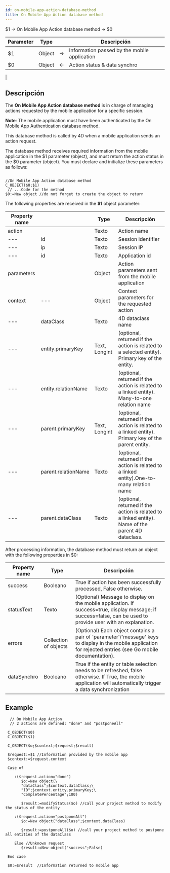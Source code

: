 ```yaml
---
id: on-mobile-app-action-database-method
title: On Mobile App Action database method
---
```


<!-- REF #4D.OnMobileAppAction.Syntax --> $1 -> On Mobile App Action database method -> $0<!-- END REF -->

<!-- REF #4D.OnMobileAppAction.Params -->
| Parameter | Type   |    | Descripción                                             |
| --------- | ------ | -- | ------------------------------------------------------- |
| $1        | Object | -> | Information passed by the mobile application            |
| $0        | Object | <- | Action status & data synchro|<!-- END REF -->


|


## Descripción

The **On Mobile App Action database method** is in charge of managing actions requested by the mobile application for a specific session.

**Note**: The mobile application must have been authenticated by the On Mobile App Authentication database method.

This database method is called by 4D when a mobile application sends an action request.

The database method receives required information from the mobile application in the $1 parameter (object), and must return the action status in the $0 parameter (object). You must declare and initialize these parameters as follows:

 ```4d

 //On Mobile App Action database method
 C_OBJECT($0;$1)
  // ...Code for the method
 $0:=New object //do not forget to create the object to return
 ```

The following properties are received in the **$1** object parameter:


| Property name |                     | Type          | Descripción                                                                                         |
| ------------- | ------------------- | ------------- | --------------------------------------------------------------------------------------------------- |
| action        |                     | Texto         | Action name                                                                                         |
| ---           | id                  | Texto         | Session identifier                                                                                  |
| ---           | ip                  | Texto         | Session IP                                                                                          |
| ---           | id                  | Texto         | Application id                                                                                      |
| parameters    |                     | Object        | Action parameters sent from the mobile application                                                  |
| context       | ---                 | Object        | Context parameters for the requested action                                                         |
| ---           | dataClass           | Texto         | 4D dataclass name                                                                                   |
| ---           | entity.primaryKey   | Text, Longint | (optional, returned if the action is related to a selected entity). Primary key of the entity.      |
| ---           | entity.relationName | Texto         | (optional, returned if the action is related to a linked entity). Many-to-one relation name         |
| ---           | parent.primaryKey   | Text, Longint | (optional, returned if the action is related to a linked entity). Primary key of the parent entity. |
| ---           | parent.relationName | Texto         | (optional, returned if the action is related to a linked entity).One-to-many relation name          |
| ---           | parent.dataClass    | Texto         | (optional, returned if the action is related to a linked entity). Name of the parent 4D dataclass.  |


After processing information, the database method must return an object with the following properties in $0:

| Property name | Type                  | Descripción                                                                                                                                                     |
| ------------- | --------------------- | --------------------------------------------------------------------------------------------------------------------------------------------------------------- |
| success       | Booleano              | True if action has been successfully processed, False otherwise.                                                                                                |
| statusText    | Texto                 | (Optional) Message to display on the mobile application. If success=true, display message; if success=false, can be used to provide user with an explanation.   |
| errors        | Collection of objects | (Optional) Each object contains a pair of 'parameter'/'message' keys to display in the mobile application for rejected entries (see Go mobile documentation).   |
| dataSynchro   | Booleano              | True if the entity or table selection needs to be refreshed, false otherwise. If True, the mobile application will automatically trigger a data synchronization |

## Example

```4d
  // On Mobile App Action
  // 2 actions are defined: "done" and "postponeAll"

 C_OBJECT($0)
 C_OBJECT($1)

 C_OBJECT($o;$context;$request;$result)

 $request:=$1 //Information provided by the mobile app
 $context:=$request.context

 Case of

    :($request.action="done")
       $o:=New object(\
       "dataClass";$context.dataClass;\
       "ID";$context.entity.primaryKey;\
       "CompletePercentage";100)

       $result:=modifyStatus($o) //call your project method to modify the status of the entity

    :($request.action="postponeAll")
       $o:=New object("dataClass";$context.dataClass)

       $result:=postponeAll($o) //call your project method to postpone all entities of the dataClass

    Else //Unknown request
       $result:=New object("success";False)

 End case

 $0:=$result  //Information returned to mobile app

 ```